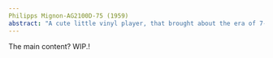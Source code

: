 ```yaml
---
Philipps Mignon-AG2100D-75 (1959)
abstract: "A cute little vinyl player, that brought about the era of 7-inch 45's vinyls, which hides a lot more than just looking cute." 
---
```


The main content? WIP.!
